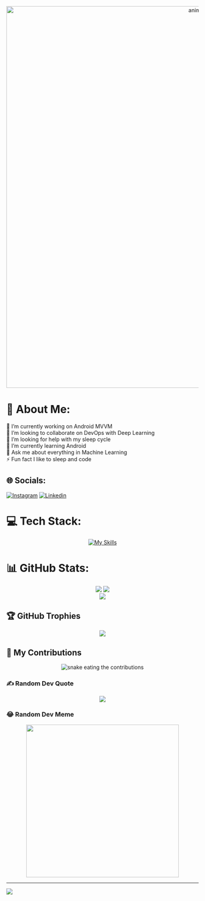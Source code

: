 <p align="center">
  <img src="https://cdn.pfps.gg/banners/1648-goku-aesthetic.gif" alt="animated" style="width: 1000px;"/>
</p>


# 💫 About Me:
🔭 I’m currently working on Android MVVM<br>👯 I’m looking to collaborate on DevOps with Deep Learning<br>🤝 I’m looking for help with my sleep cycle <br>🌱 I’m currently learning Android<br>💬 Ask me about everything in Machine Learning<br>⚡ Fun fact I like to sleep and code


## 🌐 Socials:
[![Instagram](https://skillicons.dev/icons?i=instagram)](https://instagram.com/mr.celestial_04) [![Linkedin](https://skillicons.dev/icons?i=linkedin)](https://www.linkedin.com/in/anubrato-basu/) 


# 💻 Tech Stack:
<div align = "center">
  
[![My Skills](https://skillicons.dev/icons?i=py,c,java,kotlin,androidstudio,js,html,css,figma,github,codepen,gradle,matlab,octave,linux,ktor,maven,mysql,npm,opencv,pytorch,sklearn,tensorflow,ubuntu,vscode,idea,powwershell)](https://skillicons.dev)
</div>

# 📊 GitHub Stats:
<div align = "center">
  
  ![](https://github-readme-stats.vercel.app/api?username=MrCelestial&theme=dark&hide_border=false&include_all_commits=true&count_private=false)
  ![](https://github-readme-stats.vercel.app/api/top-langs/?username=MrCelestial&theme=dark&hide_border=false&include_all_commits=true&count_private=false&layout=compact)</br>
  ![](https://github-readme-streak-stats.herokuapp.com/?user=MrCelestial&theme=dark&hide_border=false)
  
</div>

## 🏆 GitHub Trophies
<div align = "center">
  
![](https://github-profile-trophy.vercel.app/?username=MrCelestial&theme=monokai&no-frame=false&no-bg=true&margin-w=4)
</div>

## 🐍 My Contributions

<div align = "center">
  <img alt = "snake eating the contributions" src="https://github.com/MrCelestial/MrCelestial/blob/output/github-contribution-grid-snake-dark.svg"/>
</div>  

### ✍️ Random Dev Quote

<div align = "center">
  
![](https://quotes-github-readme.vercel.app/api?type=horizontal&theme=radical)
</div>

### 😂 Random Dev Meme

<div align = "center">
<img src='https://randommeme-five.vercel.app/' style="height: 400px;"/>
</div>

---
[![](https://visitcount.itsvg.in/api?id=MrCelestial&icon=0&color=4)](https://visitcount.itsvg.in)
